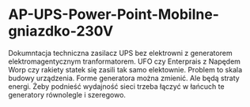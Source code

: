 # AP-UPS-Power-Point-Mobilne-gniazdko-230V
Dokumntacja techniczna zasilacz UPS bez elektrowni z generatorem elektromagentycznym tranformatorem. UFO czy Enterprais z Napędem Worp czy rakiety statek się zasili tak samo elektownie. Problem to skala budowy urządzenia. 
Forme generatora można zmienić. Ale będą straty energi. 
Żeby podnieść wydajność sieci trzeba łączyć w łańcuch te generatory równolegle i szeregowo. 
